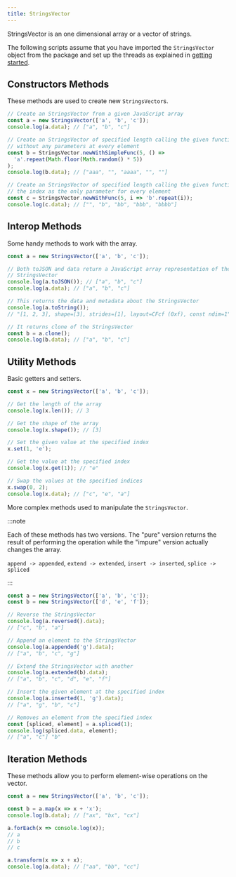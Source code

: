 ```yaml
---
title: StringsVector
---
```


StringsVector is an one dimensional array or a vector of strings.

The following scripts assume that you have imported the `StringsVector` object
from the package and set up the threads as explained in [getting started](../).

## Constructors Methods

These methods are used to create new `StringsVector`s.

```js
// Create an StringsVector from a given JavaScript array
const a = new StringsVector(['a', 'b', 'c']);
console.log(a.data); // ["a", "b", "c"]

// Create an StringsVector of specified length calling the given function
// without any parameters at every element
const b = StringsVector.newWithSimpleFunc(5, () =>
  'a'.repeat(Math.floor(Math.random() * 5))
);
console.log(b.data); // ["aaa", "", "aaaa", "", ""]

// Create an StringsVector of specified length calling the given function with
// the index as the only parameter for every element
const c = StringsVector.newWithFunc(5, i => 'b'.repeat(i));
console.log(c.data); // ["", "b", "bb", "bbb", "bbbb"]
```

## Interop Methods

Some handy methods to work with the array.

```js
const a = new StringsVector(['a', 'b', 'c']);

// Both toJSON and data return a JavaScript array representation of the
// StringsVector
console.log(a.toJSON()); // ["a", "b", "c"]
console.log(a.data); // ["a", "b", "c"]

// This returns the data and metadata about the StringsVector
console.log(a.toString());
// "[1, 2, 3], shape=[3], strides=[1], layout=CFcf (0xf), const ndim=1"

// It returns clone of the StringsVector
const b = a.clone();
console.log(b.data); // ["a", "b", "c"]
```

## Utility Methods

Basic getters and setters.

```js
const x = new StringsVector(['a', 'b', 'c']);

// Get the length of the array
console.log(x.len()); // 3

// Get the shape of the array
console.log(x.shape()); // [3]

// Set the given value at the specified index
x.set(1, 'e');

// Get the value at the specified index
console.log(x.get(1)); // "e"

// Swap the values at the specified indices
x.swap(0, 2);
console.log(x.data); // ["c", "e", "a"]
```

More complex methods used to manipulate the `StringsVector`.

:::note

Each of these methods has two versions. The "pure" version returns the result of
performing the operation while the "impure" version actually changes the array.

`append -> appended`,
`extend -> extended`,
`insert -> inserted`,
`splice -> spliced`

:::

```js
const a = new StringsVector(['a', 'b', 'c']);
const b = new StringsVector(['d', 'e', 'f']);

// Reverse the StringsVector
console.log(a.reversed().data);
// ["c", "b", "a"]

// Append an element to the StringsVector
console.log(a.appended('g').data);
// ["a", "b", "c", "g"]

// Extend the StringsVector with another
console.log(a.extended(b).data);
// ["a", "b", "c", "d", "e", "f"]

// Insert the given element at the specified index
console.log(a.inserted(1, 'g').data);
// ["a", "g", "b", "c"]

// Removes an element from the specified index
const [spliced, element] = a.spliced(1);
console.log(spliced.data, element);
// ["a", "c"] "b"
```

## Iteration Methods

These methods allow you to perform element-wise operations on the vector.

```js
const a = new StringsVector(['a', 'b', 'c']);

const b = a.map(x => x + 'x');
console.log(b.data); // ["ax", "bx", "cx"]

a.forEach(x => console.log(x));
// a
// b
// c

a.transform(x => x + x);
console.log(a.data); // ["aa", "bb", "cc"]
```
